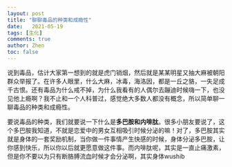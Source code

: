 ```yaml
---
layout: post
title: "聊聊毒品的种类和成瘾性"
date:   2021-05-19
tags: [生化]
comments: true
author: Zhen
toc: false
---
```

说到毒品，估计大家第一想到的就是虎门销烟，然后就是某某明星又抽大麻被朝阳群众举报了。在许多人眼里，什么大麻，冰毒，海洛因，都是一丘之貉，一失足成千古恨。还有毒品为什么戒不掉，为什么我看有的人偶尔去蹦迪时候嗨一下，也没见他上瘾啊？我不止和一个人科普过，感觉绝大多数人都没有概念，所以简单聊一聊毒品的种类和成瘾性。

要说毒品的种类，我们就要说一下什么是**多巴胺和内啡肽**。很多小朋友要说了，这个多巴胺我知道，不就是恋爱中的男女互相吸引时候分泌的嘛！对了，多巴胺其实就是身体的一套奖励机制，当你做一件事情产生快感的时候，身体分泌多巴胺，让你感到快乐，所以你以后就更愿意做这件事。而内啡肽呢，其实是一直止痛激素，但是你不要以为只有断胳膊流血时候才会分泌啊，其实身体wushib

<!--stackedit_data:
eyJoaXN0b3J5IjpbLTY4NDU5MDk5NCwxMjg1MTg0NDU2LDEyOD
UxODQ0NTZdfQ==
-->